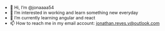 - 👋 Hi, I’m @jonaaaa54
- 👀 I’m interested in working and learn something new everyday
- 🌱 I’m currently learning angular and react
- 📫 How to reach me in my email account: jonathan.reyes.v@outlook.com

<!---
jonaaaa54/jonaaaa54 is a ✨ special ✨ repository because its `README.md` (this file) appears on your GitHub profile.
You can click the Preview link to take a look at your changes.
--->
